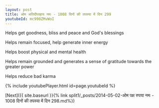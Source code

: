 ```yaml
---
layout: post
title: ओम अतिदीप्तहाय नमः - 1008 दिनों की तपस्या में दिन 299
youtubeId: mc990ZMvWoI
---
```

 
 
Helps get goodness, bliss and peace and God's blessings
 
Helps remain focused, help generate inner energy 
 
Helps boost physical and mental health 
 
Helps remain grounded and generates a sense of gratitude towards the greater power 
 
Helps reduce bad karma
 
 
 
 


{% include youtubePlayer.html id=page.youtubeId %}
 
[Next]({{ site.baseurl }}{% link  split1/_posts/2014-05-02-ओम पक्ष रुपया नमः - 1008 दिनों की तपस्या में दिन 298.md%})
 
